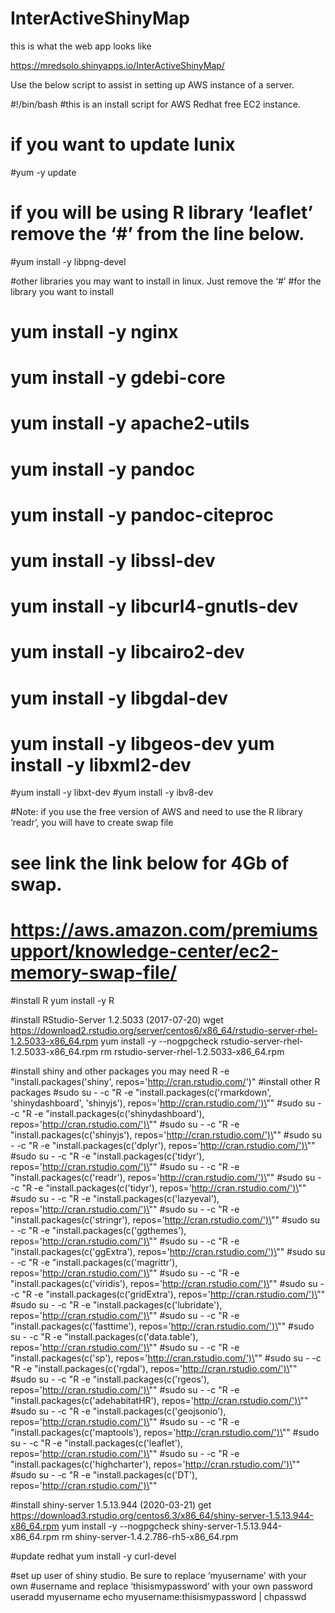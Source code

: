 # InterActiveShinyMap

this is what the web app looks like

https://mredsolo.shinyapps.io/InterActiveShinyMap/



Use the below script to assist in setting up AWS instance of a server.

#!/bin/bash
#this is an install script for AWS Redhat free EC2 instance.
# if you want to update lunix 
#yum -y update

# if you will be using R library ‘leaflet’ remove the ‘#’ from the line below.
#yum install -y libpng-devel 

#other libraries you may want to install in linux. Just remove the ‘#’
#for the library you want to install
# yum install -y nginx 
# yum install -y gdebi-core 
# yum install -y apache2-utils 
# yum install -y pandoc 
# yum install -y pandoc-citeproc 
# yum install -y libssl-dev 
# yum install -y libcurl4-gnutls-dev 
# yum install -y libcairo2-dev 
# yum install -y libgdal-dev 
# yum install -y libgeos-dev yum install -y libxml2-dev 
#yum install -y libxt-dev 
#yum install -y ibv8-dev

#Note: if you use the free version of AWS and need to use the R library ‘readr’, you will have to create swap file
# see link the link below for 4Gb of swap. 
# https://aws.amazon.com/premiumsupport/knowledge-center/ec2-memory-swap-file/

#install R
yum install -y R

#install RStudio-Server 1.2.5033 (2017-07-20)
wget https://download2.rstudio.org/server/centos6/x86_64/rstudio-server-rhel-1.2.5033-x86_64.rpm
yum install -y --nogpgcheck rstudio-server-rhel-1.2.5033-x86_64.rpm
rm rstudio-server-rhel-1.2.5033-x86_64.rpm

#install shiny and other packages you may need
R -e "install.packages('shiny', repos='http://cran.rstudio.com/')"
#install other R packages
#sudo su - -c "R -e \"install.packages(c('rmarkdown', 'shinydashboard', 'shinyjs'), repos='http://cran.rstudio.com/')\""
#sudo su - -c "R -e \"install.packages(c('shinydashboard'), repos='http://cran.rstudio.com/')\""
#sudo su - -c "R -e \"install.packages(c('shinyjs'), repos='http://cran.rstudio.com/')\""
#sudo su - -c "R -e \"install.packages(c('dplyr'), repos='http://cran.rstudio.com/')\""
#sudo su - -c "R -e \"install.packages(c('tidyr'), repos='http://cran.rstudio.com/')\""
#sudo su - -c "R -e \"install.packages(c('readr'), repos='http://cran.rstudio.com/')\""
#sudo su - -c "R -e \"install.packages(c('tidyr'), repos='http://cran.rstudio.com/')\""
#sudo su - -c "R -e \"install.packages(c('lazyeval'), repos='http://cran.rstudio.com/')\""
#sudo su - -c "R -e \"install.packages(c('stringr'), repos='http://cran.rstudio.com/')\""
#sudo su - -c "R -e \"install.packages(c('ggthemes'), repos='http://cran.rstudio.com/')\""
#sudo su - -c "R -e \"install.packages(c('ggExtra'), repos='http://cran.rstudio.com/')\""
#sudo su - -c "R -e \"install.packages(c('magrittr'), repos='http://cran.rstudio.com/')\""
#sudo su - -c "R -e \"install.packages(c('viridis'), repos='http://cran.rstudio.com/')\""
#sudo su - -c "R -e \"install.packages(c('gridExtra'), repos='http://cran.rstudio.com/')\""
#sudo su - -c "R -e \"install.packages(c('lubridate'), repos='http://cran.rstudio.com/')\""
#sudo su - -c "R -e \"install.packages(c('fasttime'), repos='http://cran.rstudio.com/')\""
#sudo su - -c "R -e \"install.packages(c('data.table'), repos='http://cran.rstudio.com/')\""
#sudo su - -c "R -e \"install.packages(c('sp'), repos='http://cran.rstudio.com/')\""
#sudo su - -c "R -e \"install.packages(c('rgdal'), repos='http://cran.rstudio.com/')\""
#sudo su - -c "R -e \"install.packages(c('rgeos'), repos='http://cran.rstudio.com/')\""
#sudo su - -c "R -e \"install.packages(c('adehabitatHR'), repos='http://cran.rstudio.com/')\""
#sudo su - -c "R -e \"install.packages(c('geojsonio'), repos='http://cran.rstudio.com/')\""
#sudo su - -c "R -e \"install.packages(c('maptools'), repos='http://cran.rstudio.com/')\""
#sudo su - -c "R -e \"install.packages(c('leaflet'), repos='http://cran.rstudio.com/')\""
#sudo su - -c "R -e \"install.packages(c('highcharter'), repos='http://cran.rstudio.com/')\""
#sudo su - -c "R -e \"install.packages(c('DT'), repos='http://cran.rstudio.com/')\""


#install shiny-server 1.5.13.944 (2020-03-21)
get https://download3.rstudio.org/centos6.3/x86_64/shiny-server-1.5.13.944-x86_64.rpm
yum install -y --nogpgcheck shiny-server-1.5.13.944-x86_64.rpm
rm shiny-server-1.4.2.786-rh5-x86_64.rpm

#update redhat
yum install -y curl-devel

#set up user of shiny studio. Be sure to replace ‘myusername’ with your own 
#username and replace ‘thisismypassword’ with your own password
useradd myusername 
echo myusername:thisismypassword | chpasswd


